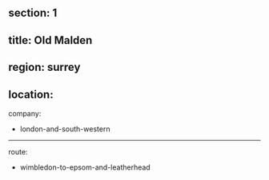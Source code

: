 section: 1
----
title: Old Malden
----
region: surrey
----
location: 
----
company:
- london-and-south-western
----
route:
- wimbledon-to-epsom-and-leatherhead
